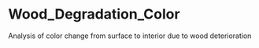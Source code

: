 # Wood_Degradation_Color
Analysis of color change from surface to interior due to wood deterioration
